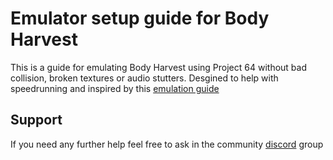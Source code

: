 # Emulator setup guide for Body Harvest

This is a guide for emulating Body Harvest using Project 64 without bad collision, broken textures or audio stutters. Desgined to help with speedrunning and inspired by this [emulation guide](https://github.com/wermipls/sm64-emuguide)

## Support

If you need any further help feel free to ask in the community [discord](https://discord.com/invite/SED4M3VmBj) group
